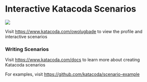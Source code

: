 # Interactive Katacoda Scenarios

[![](http://shields.katacoda.com/katacoda/owolugbade/count.svg)](https://www.katacoda.com/owolugbade "Get your profile on Katacoda.com")

Visit https://www.katacoda.com/owolugbade to view the profile and interactive scenarios

### Writing Scenarios
Visit https://www.katacoda.com/docs to learn more about creating Katacoda scenarios

For examples, visit https://github.com/katacoda/scenario-example
